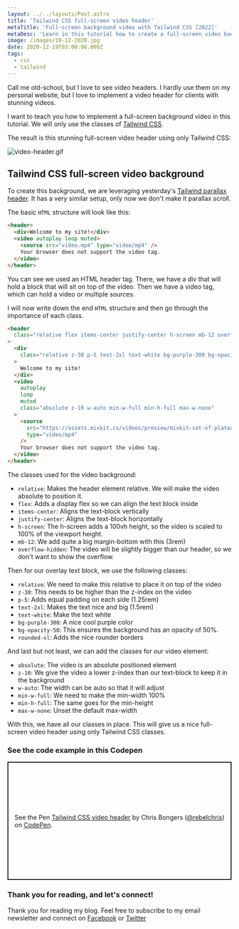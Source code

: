 ```yaml
---
layout: ../../layouts/Post.astro
title: 'Tailwind CSS full-screen video header'
metaTitle: 'Full-screen background video with Tailwind CSS [2022]'
metaDesc: 'Learn in this tutorial how to create a full-screen video background as a header element using only Tailwind CSS. See the Codepen demo.'
image: /images/19-12-2020.jpg
date: 2020-12-19T03:00:00.000Z
tags:
  - css
  - tailwind
---
```


Call me old-school, but I love to see video headers. I hardly use them on my personal website, but I love to implement a video header for clients with stunning videos.

I want to teach you how to implement a full-screen background video in this tutorial. We will only use the classes of [Tailwind CSS](https://daily-dev-tips.com/posts/my-first-experiences-with-tailwind-css/).

The result is this stunning full-screen video header using only Tailwind CSS:

![video-header.gif](https://cdn.hashnode.com/res/hashnode/image/upload/v1607940108457/esNeCkquB.gif)

## Tailwind CSS full-screen video background

To create this background, we are leveraging yesterday's [Tailwind parallax header](https://daily-dev-tips.com/posts/tailwind-css-parallax-effect/). It has a very similar setup, only now we don't make it parallax scroll.

The basic `HTML` structure will look like this:

```html
<header>
  <div>Welcome to my site!</div>
  <video autoplay loop muted>
    <source src="video.mp4" type="video/mp4" />
    Your browser does not support the video tag.
  </video>
</header>
```

You can see we used an HTML header tag. There, we have a div that will hold a block that will sit on top of the video.
Then we have a video tag, which can hold a video or multiple sources.

I will now write down the end `HTML` structure and then go through the importance of each class.

```html
<header
  class="relative flex items-center justify-center h-screen mb-12 overflow-hidden"
>
  <div
    class="relative z-30 p-5 text-2xl text-white bg-purple-300 bg-opacity-50 rounded-xl"
  >
    Welcome to my site!
  </div>
  <video
    autoplay
    loop
    muted
    class="absolute z-10 w-auto min-w-full min-h-full max-w-none"
  >
    <source
      src="https://assets.mixkit.co/videos/preview/mixkit-set-of-plateaus-seen-from-the-heights-in-a-sunset-26070-large.mp4"
      type="video/mp4"
    />
    Your browser does not support the video tag.
  </video>
</header>
```

The classes used for the video background:

- `relative`: Makes the header element relative. We will make the video absolute to position it.
- `flex`: Adds a display flex so we can align the text block inside
- `items-center`: Aligns the text-block vertically
- `justify-center`: Aligns the text-block horizontally
- `h-screen`: The h-screen adds a 100vh height, so the video is scaled to 100% of the viewport height.
- `mb-12`: We add quite a big margin-bottom with this (3rem)
- `overflow-hidden`: The video will be slightly bigger than our header, so we don't want to show the overflow.

Then for our overlay text block, we use the following classes:

- `relative`: We need to make this relative to place it on top of the video
- `z-30`: This needs to be higher than the z-index on the video
- `p-5`: Adds equal padding on each side (1.25rem)
- `text-2xl`: Makes the text nice and big (1.5rem)
- `text-white`: Make the text white
- `bg-purple-300`: A nice cool purple color
- `bg-opacity-50`: This ensures the background has an opacity of 50%.
- `rounded-xl`: Adds the nice rounder borders

And last but not least, we can add the classes for our video element:

- `absolute`: The video is an absolute positioned element
- `z-10`: We give the video a lower z-index than our text-block to keep it in the background
- `w-auto`: The width can be auto so that it will adjust
- `min-w-full`: We need to make the min-width 100%
- `min-h-full`: The same goes for the min-height
- `max-w-none`: Unset the default max-width

With this, we have all our classes in place. This will give us a nice full-screen video header using only Tailwind CSS classes.

### See the code example in this Codepen

<p class="codepen" data-height="265" data-theme-id="dark" data-default-tab="result" data-user="rebelchris" data-slug-hash="dypNrog" style="height: 265px; box-sizing: border-box; display: flex; align-items: center; justify-content: center; border: 2px solid; margin: 1em 0; padding: 1em;" data-pen-title="Tailwind CSS video header">
  <span>See the Pen <a href="https://codepen.io/rebelchris/pen/dypNrog">
  Tailwind CSS video header</a> by Chris Bongers (<a href="https://codepen.io/rebelchris">@rebelchris</a>)
  on <a href="https://codepen.io">CodePen</a>.</span>
</p>
<script async defer src="https://cpwebassets.codepen.io/assets/embed/ei.js"></script>

### Thank you for reading, and let's connect!

Thank you for reading my blog. Feel free to subscribe to my email newsletter and connect on [Facebook](https://www.facebook.com/DailyDevTipsBlog) or [Twitter](https://twitter.com/DailyDevTips1)
